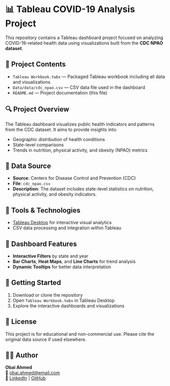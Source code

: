 # 📊 Tableau COVID-19 Analysis Project

This repository contains a Tableau dashboard project focused on analyzing COVID-19-related health data using visualizations built from the **CDC NPAO dataset**.

## 📁 Project Contents

- `Tableau Workbook.twbx` — Packaged Tableau workbook including all data and visualizations
- `Data/data/cdc_npao.csv` — CSV data file used in the dashboard
- `README.md` — Project documentation (this file)

## 🔍 Project Overview

The Tableau dashboard visualizes public health indicators and patterns from the CDC dataset. It aims to provide insights into:

- Geographic distribution of health conditions
- State-level comparisons
- Trends in nutrition, physical activity, and obesity (NPAO) metrics

## 📂 Data Source

- **Source**: Centers for Disease Control and Prevention (CDC)
- **File**: `cdc_npao.csv`
- **Description**: The dataset includes state-level statistics on nutrition, physical activity, and obesity indicators.

## 🧰 Tools & Technologies

- [Tableau Desktop](https://www.tableau.com/products/desktop) for interactive visual analytics
- CSV data processing and integration within Tableau

## 📸 Dashboard Features

- **Interactive Filters** by state and year
- **Bar Charts**, **Heat Maps**, and **Line Charts** for trend analysis
- **Dynamic Tooltips** for better data interpretation

## 🚀 Getting Started

1. Download or clone the repository
2. Open `Tableau Workbook.twbx` in Tableau Desktop
3. Explore the interactive dashboards and visualizations

## 🧾 License

This project is for educational and non-commercial use. Please cite the original data source if used elsewhere.

## 🙋‍♂️ Author

**Obai Ahmed**  
📧 obai.ahmed@email.com  
🔗 [LinkedIn](https://www.linkedin.com/in/obai-ahmed-b7697433a/) | [GitHub](https://github.com/SoObai)
